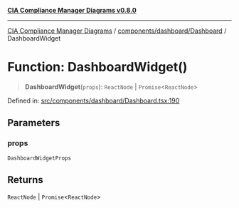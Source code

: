 [**CIA Compliance Manager Diagrams v0.8.0**](../../../../README.md)

***

[CIA Compliance Manager Diagrams](../../../../modules.md) / [components/dashboard/Dashboard](../README.md) / DashboardWidget

# Function: DashboardWidget()

> **DashboardWidget**(`props`): `ReactNode` \| `Promise`\<`ReactNode`\>

Defined in: [src/components/dashboard/Dashboard.tsx:190](https://github.com/Hack23/cia-compliance-manager/blob/ab84d120f6a49e6faf7bc7924811e0da9b635211/src/components/dashboard/Dashboard.tsx#L190)

## Parameters

### props

`DashboardWidgetProps`

## Returns

`ReactNode` \| `Promise`\<`ReactNode`\>
